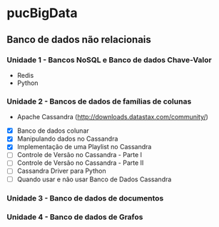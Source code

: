 # pucBigData

## Banco de dados não relacionais
### Unidade 1 - Bancos NoSQL e Banco de dados Chave-Valor
- Redis
- Python

### Unidade 2 - Bancos de dados de famílias de colunas
- Apache Cassandra (http://downloads.datastax.com/community/)
 - [x] Banco de dados colunar
 - [x] Manipulando dados no Cassandra
 - [x] Implementação de uma Playlist no Cassandra
 - [ ] Controle de Versão no Cassandra - Parte I
 - [ ] Controle de Versão no Cassandra - Parte II
 - [ ] Cassandra Driver para Python
 - [ ] Quando usar e não usar Banco de Dados Cassandra
 
 ### Unidade 3 - Banco de dados de documentos
 
 ### Unidade 4 - Banco de dados de Grafos
